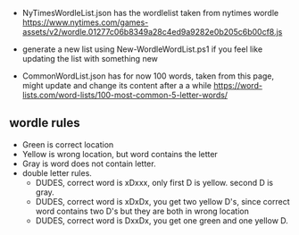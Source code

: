 - NyTimesWordleList.json has the wordlelist taken from nytimes wordle
https://www.nytimes.com/games-assets/v2/wordle.01277c06b8349a28c4ed9a9282e0b205c6b00cf8.js

- generate a new list using New-WordleWordList.ps1 if you feel like updating the list with something new
- CommonWordList.json has for now 100 words, taken from this page, might update and change its content after a a while 
https://word-lists.com/word-lists/100-most-common-5-letter-words/

## wordle rules
- Green is correct location
- Yellow is wrong location, but word contains the letter
- Gray is word does not contain letter.
- double letter rules.
    - DUDES, correct word is xDxxx, only first D is yellow. second D is gray.
    - DUDES, correct word is xDxDx, you get two yellow D's, since correct word contains two D's but they are both in wrong location
    - DUDES, correct word is DxxDx, you get one green and one yellow D.

